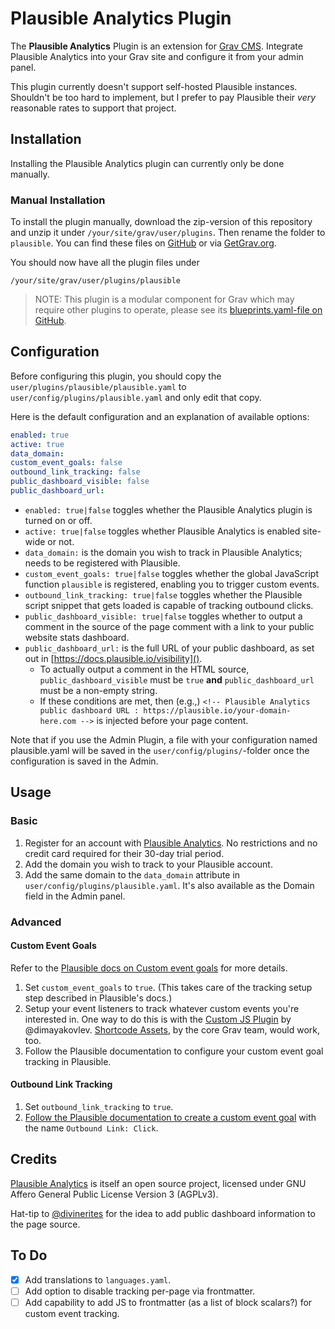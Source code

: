 # Plausible Analytics Plugin

The **Plausible Analytics** Plugin is an extension for [Grav CMS](http://github.com/getgrav/grav). Integrate Plausible Analytics into your Grav site and configure it from your admin panel.

This plugin currently doesn't support self-hosted Plausible instances. Shouldn't be too hard to implement, but I prefer to pay Plausible their *very* reasonable rates to support that project.

## Installation

Installing the Plausible Analytics plugin can currently only be done manually.

### Manual Installation

To install the plugin manually, download the zip-version of this repository and unzip it under `/your/site/grav/user/plugins`. Then rename the folder to `plausible`. You can find these files on [GitHub](https://github.com/iainsgillis/grav-plugin-plausible) or via [GetGrav.org](http://getgrav.org/downloads/plugins#extras).

You should now have all the plugin files under

    /your/site/grav/user/plugins/plausible
	
> NOTE: This plugin is a modular component for Grav which may require other plugins to operate, please see its [blueprints.yaml-file on GitHub](https://github.com/iainsgillis/grav-plugin-plausible/blob/master/blueprints.yaml).

## Configuration

Before configuring this plugin, you should copy the `user/plugins/plausible/plausible.yaml` to `user/config/plugins/plausible.yaml` and only edit that copy.

Here is the default configuration and an explanation of available options:

```yaml
enabled: true
active: true
data_domain:
custom_event_goals: false
outbound_link_tracking: false
public_dashboard_visible: false
public_dashboard_url:
```
- `enabled: true|false` toggles whether the Plausible Analytics plugin is turned on or off.
- `active: true|false` toggles whether Plausible Analytics is enabled site-wide or not.
- `data_domain:` is the domain you wish to track in Plausible Analytics; needs to be registered with Plausible.
- `custom_event_goals: true|false` toggles whether the global JavaScript function `plausible` is registered, enabling you to trigger custom events.
- `outbound_link_tracking: true|false` toggles whether the Plausible script snippet that gets loaded is capable of tracking outbound clicks.
- `public_dashboard_visible: true|false` toggles whether to output a comment in the source of the page comment with a link to your public website stats dashboard.
- `public_dashboard_url:` is the full URL of your public dashboard, as set out in [https://docs.plausible.io/visibility]().
  - To actually output a comment in the HTML source, `public_dashboard_visible` must be `true` **and** `public_dashboard_url` must be a non-empty string.
  - If these conditions are met, then (e.g.,) `<!-- Plausible Analytics public dashboard URL : https://plausible.io/your-domain-here.com -->` is injected before your page content.

Note that if you use the Admin Plugin, a file with your configuration named plausible.yaml will be saved in the `user/config/plugins/`-folder once the configuration is saved in the Admin.

## Usage

### Basic

1. Register for an account with [Plausible Analytics](https://plausible.io). No restrictions and no credit card required for their 30-day trial period.
2. Add the domain you wish to track to your Plausible account.
3. Add the same domain to the `data_domain` attribute in `user/config/plugins/plausible.yaml`. It's also available as the Domain field in the Admin panel.

### Advanced
#### Custom Event Goals

Refer to the [Plausible docs on Custom event goals](https://docs.plausible.io/custom-event-goals) for more details.

1. Set `custom_event_goals` to `true`. (This takes care of the tracking setup step described in Plausible's docs.)
2. Setup your event listeners to track whatever custom events you're interested in. One way to do this is with the [Custom JS Plugin](https://github.com/dimayakovlev/grav-plugin-custom-js) by @dimayakovlev. [Shortcode Assets](https://github.com/getgrav/grav-plugin-shortcode-assets), by the core Grav team, would work, too.
3. Follow the Plausible documentation to configure your custom event goal tracking in Plausible.
#### Outbound Link Tracking

1. Set `outbound_link_tracking` to `true`.
2. [Follow the Plausible documentation to create a custom event goal](https://docs.plausible.io/outbound-link-click-tracking#step-2-create-a-custom-event-goal-in-your-plausible-analytics-account) with the name `Outbound Link: Click`.

## Credits

[Plausible Analytics](https://plausible.io) is itself an open source project, licensed under GNU Affero General Public License Version 3 (AGPLv3). 

Hat-tip to [@divinerites](https://github.com/divinerites/plausible-hugo) for the idea to add public dashboard information to the page source.

## To Do

- [x] Add translations to `languages.yaml`.
- [ ] Add option to disable tracking per-page via frontmatter.
- [ ] Add capability to add JS to frontmatter (as a list of block scalars?) for custom event tracking.
